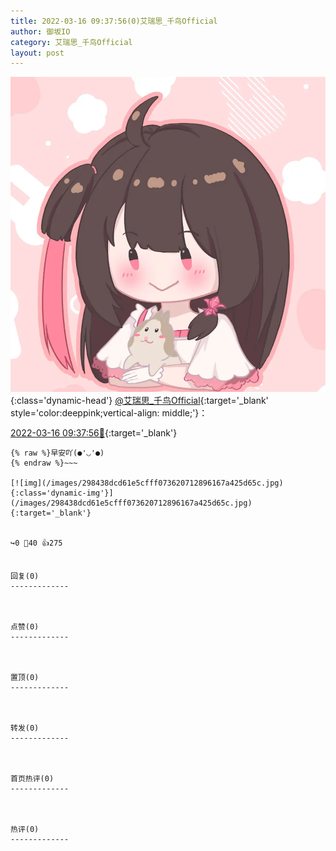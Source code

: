 ```yaml
---
title: 2022-03-16 09:37:56(0)艾瑞思_千鸟Official
author: 御坂IO
category: 艾瑞思_千鸟Official
layout: post
---
```


![img](/images/7e08840c56f251de28bdf766b647bd5fe9a5d50a.jpg){:class='dynamic-head'}
[@艾瑞思_千鸟Official](https://space.bilibili.com/1090010845/dynamic){:target='_blank' style='color:deeppink;vertical-align: middle;'}：

[2022-03-16 09:37:56🔗](https://t.bilibili.com/638044347114192897){:target='_blank'}

~~~
{% raw %}早安吖(●'◡'●)
{% endraw %}~~~

[![img](/images/298438dcd61e5cfff073620712896167a425d65c.jpg){:class='dynamic-img'}](/images/298438dcd61e5cfff073620712896167a425d65c.jpg){:target='_blank'}


↪️0 💬40 👍275


回复(0)
-------------



点赞(0)
-------------



置顶(0)
-------------



转发(0)
-------------



首页热评(0)
-------------



热评(0)
-------------



